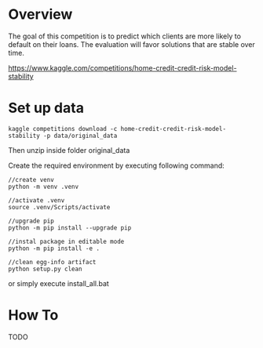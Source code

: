 # Overview

The goal of this competition is to predict which clients are more likely to default on their loans. The evaluation will favor solutions that are stable over time.



https://www.kaggle.com/competitions/home-credit-credit-risk-model-stability

# Set up data

```
kaggle competitions download -c home-credit-credit-risk-model-stability -p data/original_data

```

Then unzip inside folder original_data

Create the required environment by executing following command:
```
//create venv
python -m venv .venv

//activate .venv
source .venv/Scripts/activate

//upgrade pip
python -m pip install --upgrade pip

//instal package in editable mode
python -m pip install -e .

//clean egg-info artifact
python setup.py clean
```

or simply execute install_all.bat

# How To

TODO